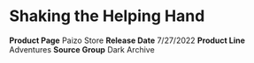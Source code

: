 ﻿---
id: '131'
name: Shaking the Helping Hand
rarity: Common
type: Source

---
# Shaking the Helping Hand

**Product Page** Paizo Store
**Release Date** 7/27/2022
**Product Line** Adventures
**Source Group** Dark Archive